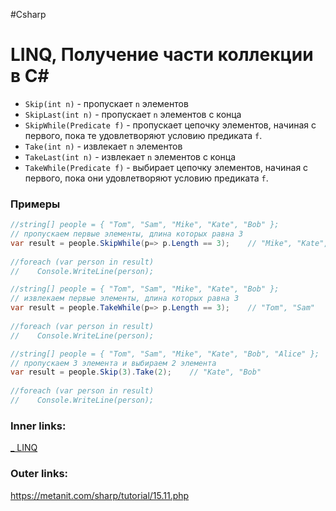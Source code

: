 #Csharp 

# LINQ, Получение части коллекции в C#

- `Skip(int n)` - пропускает `n` элементов
- `SkipLast(int n)` - пропускает `n` элементов с конца
- `SkipWhile(Predicate f)` - пропускает цепочку элементов, начиная с первого, пока те удовлетворяют условию предиката `f`.
- `Take(int n)` - извлекает `n` элементов
- `TakeLast(int n)` - извлекает `n` элементов с конца
- `TakeWhile(Predicate f)` - выбирает цепочку элементов, начиная с первого, пока они удовлетворяют  условию предиката `f`.

### Примеры

```csharp
//string[] people = { "Tom", "Sam", "Mike", "Kate", "Bob" };
// пропускаем первые элементы, длина которых равна 3
var result = people.SkipWhile(p=> p.Length == 3);    // "Mike", "Kate", "Bob"
 
//foreach (var person in result)
//    Console.WriteLine(person);
```

```csharp
//string[] people = { "Tom", "Sam", "Mike", "Kate", "Bob" };
// извлекаем первые элементы, длина которых равна 3
var result = people.TakeWhile(p=> p.Length == 3);    // "Tom", "Sam"
 
//foreach (var person in result)
//    Console.WriteLine(person);
```

```csharp
//string[] people = { "Tom", "Sam", "Mike", "Kate", "Bob", "Alice" };
// пропускаем 3 элемента и выбираем 2 элемента
var result = people.Skip(3).Take(2);    // "Kate", "Bob"
 
//foreach (var person in result)
//    Console.WriteLine(person);
```

### Inner links:
[_ LINQ](1.%20Languages/C-sharp/Базы%20данных/LINQ/_%20LINQ.md)

### Outer links:
https://metanit.com/sharp/tutorial/15.11.php
